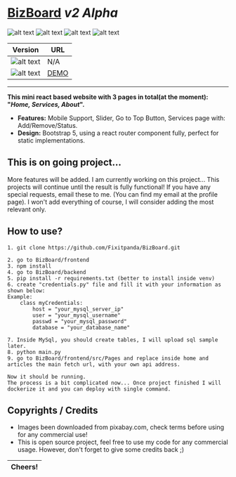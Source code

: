 # [BizBoard](https://github.com/Fixitpanda/biz-ad-board) *v2 Alpha*

![alt text](https://img.shields.io/badge/Code:-orange) ![alt text](https://img.shields.io/badge/Python-3.10+-blue) ![alt text](https://img.shields.io/badge/React-18.2.0+-blue) ![alt text](https://img.shields.io/badge/Bootstrap-5.2+-blue)

| Version                                                  | URL                               |
| -------------------------------------------------------- | --------------------------------- |
| ![alt text](https://img.shields.io/badge/Demo-v1.0-orange) | N/A                               |
| ![alt text](https://img.shields.io/badge/Demo-v2.0-orange) | [DEMO](https://bizboard.hananaev.tk) |

---

**This mini react based website with 3 pages in total(at the moment): "*Home,  Services, About*".**

* **Features:** Mobile Support, Slider, Go to Top Button, Services page with: Add/Remove/Status.
* **Design:** Bootstrap 5, using a react router component fully, perfect for static implementations.

## This is on going project...

More features will be added. I am currently working on this project...
This projects will continue until the result is fully functional!
If you have any special requests, email these to me. (You can find my email at the profile page).
I won't add everything of course, I will consider adding the most relevant only.

## How to use?

```
1. git clone https://github.com/Fixitpanda/BizBoard.git

2. go to BizBoard/frontend
3. npm install
4. go to BizBoard/backend
5. pip install -r requirements.txt (better to install inside venv)
6. create "credentials.py" file and fill it with your information as shown below:
Example:
    class myCredentials:
        host = "your_mysql_server_ip"
        user = "your_mysql_username"
        passwd = "your_mysql_password"
        database = "your_database_name"

7. Inside MySql, you should create tables, I will upload sql sample later.
8. python main.py
9. go to BizBoard/frontend/src/Pages and replace inside home and articles the main fetch url, with your own api address.

Now it should be running. 
The process is a bit complicated now... Once project finished I will dockerize it and you can deploy with single command.
```

## Copyrights / Credits

* Images been downloaded from pixabay.com, check terms before using for any commercial use!
* This is open source project, feel free to use my code for any commercial usage. However, don't forget to give some credits back ;)

| Cheers! |
| ------- |
